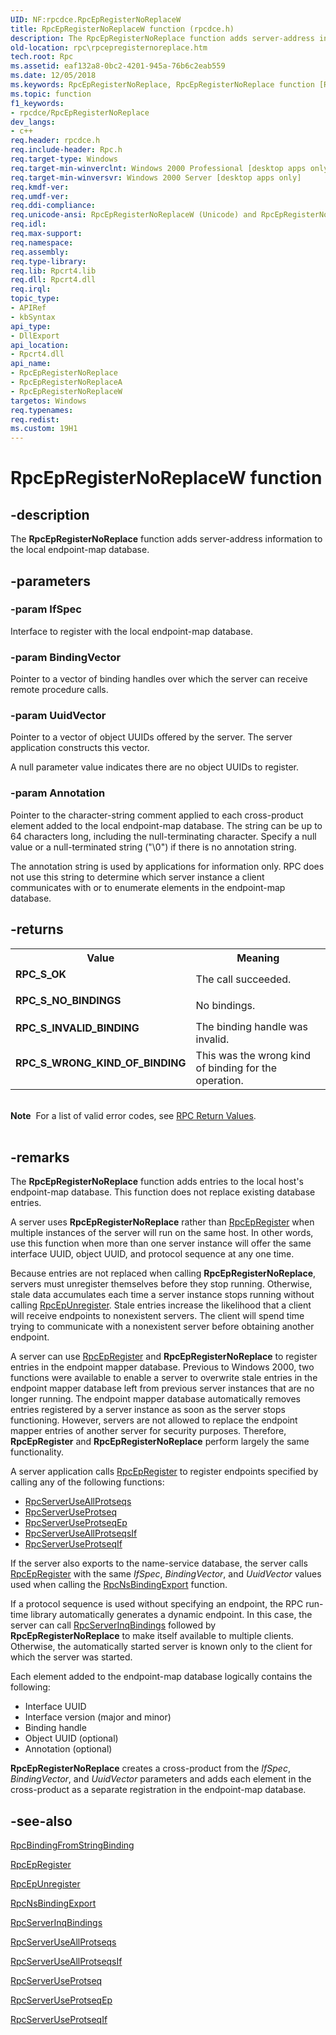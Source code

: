 ```yaml
---
UID: NF:rpcdce.RpcEpRegisterNoReplaceW
title: RpcEpRegisterNoReplaceW function (rpcdce.h)
description: The RpcEpRegisterNoReplace function adds server-address information to the local endpoint-map database.
old-location: rpc\rpcepregisternoreplace.htm
tech.root: Rpc
ms.assetid: eaf132a8-0bc2-4201-945a-76b6c2eab559
ms.date: 12/05/2018
ms.keywords: RpcEpRegisterNoReplace, RpcEpRegisterNoReplace function [RPC], RpcEpRegisterNoReplaceA, RpcEpRegisterNoReplaceW, _rpc_rpcepregisternoreplace, rpc.rpcepregisternoreplace, rpcdce/RpcEpRegisterNoReplace, rpcdce/RpcEpRegisterNoReplaceA, rpcdce/RpcEpRegisterNoReplaceW
ms.topic: function
f1_keywords:
- rpcdce/RpcEpRegisterNoReplace
dev_langs:
- c++
req.header: rpcdce.h
req.include-header: Rpc.h
req.target-type: Windows
req.target-min-winverclnt: Windows 2000 Professional [desktop apps only]
req.target-min-winversvr: Windows 2000 Server [desktop apps only]
req.kmdf-ver: 
req.umdf-ver: 
req.ddi-compliance: 
req.unicode-ansi: RpcEpRegisterNoReplaceW (Unicode) and RpcEpRegisterNoReplaceA (ANSI)
req.idl: 
req.max-support: 
req.namespace: 
req.assembly: 
req.type-library: 
req.lib: Rpcrt4.lib
req.dll: Rpcrt4.dll
req.irql: 
topic_type:
- APIRef
- kbSyntax
api_type:
- DllExport
api_location:
- Rpcrt4.dll
api_name:
- RpcEpRegisterNoReplace
- RpcEpRegisterNoReplaceA
- RpcEpRegisterNoReplaceW
targetos: Windows
req.typenames: 
req.redist: 
ms.custom: 19H1
---
```


# RpcEpRegisterNoReplaceW function


## -description


The 
<b>RpcEpRegisterNoReplace</b> function adds server-address information to the local endpoint-map database.


## -parameters




### -param IfSpec

Interface to register with the local endpoint-map database.


### -param BindingVector

Pointer to a vector of binding handles over which the server can receive remote procedure calls.


### -param UuidVector

Pointer to a vector of object UUIDs offered by the server. The server application constructs this vector. 




A null parameter value indicates there are no object UUIDs to register.


### -param Annotation

Pointer to the character-string comment applied to each cross-product element added to the local endpoint-map database. The string can be up to 64 characters long, including the null-terminating character. Specify a null value or a null-terminated string ("\0") if there is no annotation string. 




The annotation string is used by applications for information only. RPC does not use this string to determine which server instance a client communicates with or to enumerate elements in the endpoint-map database.


## -returns



<table>
<tr>
<th>Value</th>
<th>Meaning</th>
</tr>
<tr>
<td width="40%">
<dl>
<dt><b>RPC_S_OK</b></dt>
</dl>
</td>
<td width="60%">
The call succeeded.

</td>
</tr>
<tr>
<td width="40%">
<dl>
<dt><b>RPC_S_NO_BINDINGS</b></dt>
</dl>
</td>
<td width="60%">
No bindings.

</td>
</tr>
<tr>
<td width="40%">
<dl>
<dt><b>RPC_S_INVALID_BINDING</b></dt>
</dl>
</td>
<td width="60%">
The binding handle was invalid.

</td>
</tr>
<tr>
<td width="40%">
<dl>
<dt><b>RPC_S_WRONG_KIND_OF_BINDING</b></dt>
</dl>
</td>
<td width="60%">
This was the wrong kind of binding for the operation.

</td>
</tr>
</table>
 

<div class="alert"><b>Note</b>  For a list of valid error codes, see 
<a href="https://docs.microsoft.com/windows/desktop/Rpc/rpc-return-values">RPC Return Values</a>.</div>
<div> </div>



## -remarks



The 
<b>RpcEpRegisterNoReplace</b> function adds entries to the local host's endpoint-map database. This function does not replace existing database entries.

A server uses 
<b>RpcEpRegisterNoReplace</b> rather than 
<a href="https://docs.microsoft.com/windows/desktop/api/rpcdce/nf-rpcdce-rpcepregister">RpcEpRegister</a> when multiple instances of the server will run on the same host. In other words, use this function when more than one server instance will offer the same interface UUID, object UUID, and protocol sequence at any one time.

Because entries are not replaced when calling 
<b>RpcEpRegisterNoReplace</b>, servers must unregister themselves before they stop running. Otherwise, stale data accumulates each time a server instance stops running without calling 
<a href="https://docs.microsoft.com/windows/desktop/api/rpcdce/nf-rpcdce-rpcepunregister">RpcEpUnregister</a>. Stale entries increase the likelihood that a client will receive endpoints to nonexistent servers. The client will spend time trying to communicate with a nonexistent server before obtaining another endpoint.

A server can use 
<a href="https://docs.microsoft.com/windows/desktop/api/rpcdce/nf-rpcdce-rpcepregister">RpcEpRegister</a> and 
<b>RpcEpRegisterNoReplace</b> to register entries in the endpoint mapper database. Previous to Windows 2000, two functions were available to enable a server to overwrite stale entries in the endpoint mapper database left from previous server instances that are no longer running. The endpoint mapper database automatically removes entries registered by a server instance as soon as the server stops functioning. However, servers are not allowed to replace the endpoint mapper entries of another server for security purposes. Therefore, <b>RpcEpRegister</b> and 
<b>RpcEpRegisterNoReplace</b> perform largely the same functionality.

A server application calls 
<a href="https://docs.microsoft.com/windows/desktop/api/rpcdce/nf-rpcdce-rpcepregister">RpcEpRegister</a> to register endpoints specified by calling any of the following functions:

<ul>
<li>
<a href="https://docs.microsoft.com/windows/desktop/api/rpcdce/nf-rpcdce-rpcserveruseallprotseqs">RpcServerUseAllProtseqs</a>
</li>
<li>
<a href="https://docs.microsoft.com/windows/desktop/api/rpcdce/nf-rpcdce-rpcserveruseprotseq">RpcServerUseProtseq</a>
</li>
<li>
<a href="https://docs.microsoft.com/windows/desktop/api/rpcdce/nf-rpcdce-rpcserveruseprotseqep">RpcServerUseProtseqEp</a>
</li>
<li>
<a href="https://docs.microsoft.com/windows/desktop/api/rpcdce/nf-rpcdce-rpcserveruseallprotseqsif">RpcServerUseAllProtseqsIf</a>
</li>
<li>
<a href="https://docs.microsoft.com/windows/desktop/api/rpcdce/nf-rpcdce-rpcserveruseprotseqif">RpcServerUseProtseqIf</a>
</li>
</ul>
If the server also exports to the name-service database, the server calls 
<a href="https://docs.microsoft.com/windows/desktop/api/rpcdce/nf-rpcdce-rpcepregister">RpcEpRegister</a> with the same <i>IfSpec</i>, <i>BindingVector</i>, and <i>UuidVector</i> values used when calling the 
<a href="https://docs.microsoft.com/windows/desktop/api/rpcnsi/nf-rpcnsi-rpcnsbindingexporta">RpcNsBindingExport</a> function.

If a protocol sequence is used without specifying an endpoint, the RPC run-time library automatically generates a dynamic endpoint. In this case, the server can call 
<a href="https://docs.microsoft.com/windows/desktop/api/rpcdce/nf-rpcdce-rpcserverinqbindings">RpcServerInqBindings</a> followed by 
<b>RpcEpRegisterNoReplace</b> to make itself available to multiple clients. Otherwise, the automatically started server is known only to the client for which the server was started.

Each element added to the endpoint-map database logically contains the following:

<ul>
<li>Interface UUID</li>
<li>Interface version (major and minor)</li>
<li>Binding handle</li>
<li>Object UUID (optional)</li>
<li>Annotation (optional)</li>
</ul>
<b>RpcEpRegisterNoReplace</b> creates a cross-product from the <i>IfSpec</i>, <i>BindingVector</i>, and <i>UuidVector</i> parameters and adds each element in the cross-product as a separate registration in the endpoint-map database.




## -see-also




<a href="https://docs.microsoft.com/windows/desktop/api/rpcdce/nf-rpcdce-rpcbindingfromstringbinding">RpcBindingFromStringBinding</a>



<a href="https://docs.microsoft.com/windows/desktop/api/rpcdce/nf-rpcdce-rpcepregister">RpcEpRegister</a>



<a href="https://docs.microsoft.com/windows/desktop/api/rpcdce/nf-rpcdce-rpcepunregister">RpcEpUnregister</a>



<a href="https://docs.microsoft.com/windows/desktop/api/rpcnsi/nf-rpcnsi-rpcnsbindingexporta">RpcNsBindingExport</a>



<a href="https://docs.microsoft.com/windows/desktop/api/rpcdce/nf-rpcdce-rpcserverinqbindings">RpcServerInqBindings</a>



<a href="https://docs.microsoft.com/windows/desktop/api/rpcdce/nf-rpcdce-rpcserveruseallprotseqs">RpcServerUseAllProtseqs</a>



<a href="https://docs.microsoft.com/windows/desktop/api/rpcdce/nf-rpcdce-rpcserveruseallprotseqsif">RpcServerUseAllProtseqsIf</a>



<a href="https://docs.microsoft.com/windows/desktop/api/rpcdce/nf-rpcdce-rpcserveruseprotseq">RpcServerUseProtseq</a>



<a href="https://docs.microsoft.com/windows/desktop/api/rpcdce/nf-rpcdce-rpcserveruseprotseqep">RpcServerUseProtseqEp</a>



<a href="https://docs.microsoft.com/windows/desktop/api/rpcdce/nf-rpcdce-rpcserveruseprotseqif">RpcServerUseProtseqIf</a>
 

 


